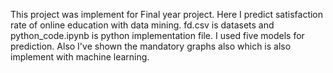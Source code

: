 This project was implement for Final year project. Here I predict satisfaction rate of online education with data mining. fd.csv is datasets and python_code.ipynb is python implementation file. I used five models for prediction. Also I've shown the mandatory graphs also which is also implement with machine learning.
